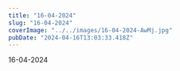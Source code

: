 ```yaml
---
title: "16-04-2024"
slug: "16-04-2024"
coverImage: "../../images/16-04-2024-AwMj.jpg"
pubDate: "2024-04-16T13:03:33.418Z"
---
```


16-04-2024
